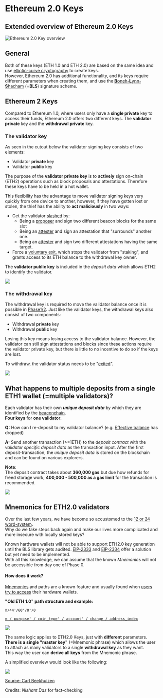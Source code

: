 # Ethereum 2.0 Keys

## Extended overview of Ethereum 2.0 Keys

![Ethereum 2.0 Key overview](.gitbook/assets/image%20%2850%29.png)

## General

Both of these keys \(ETH 1.0 and ETH 2.0\) are based on the same idea and use [elliptic-curve cryptography](https://en.wikipedia.org/wiki/Elliptic-curve_cryptography) to create keys.  
However, Ethereum 2.0 has additional functionality, and its keys require different parameters when creating them, and use the [**B**oneh-**L**ynn-**S**hacham](https://en.wikipedia.org/wiki/Boneh%E2%80%93Lynn%E2%80%93Shacham) \(=**BLS**\) signature scheme.

## Ethereum 2 Keys

Compared to Ethereum 1.0, where users only have a **single private** key to access their funds, Ethereum 2.0 offers two different keys. The **validator** **private** key and the **withdrawal** **private** key.

### The validator key

As seen in the cutout below the validator signing key consists of two elements:

* Validator **private** key
* Validator **public** key

The purpose of the **validator private key** is to **actively** sign on-chain \(ETH2\) operations such as block proposals and attestations. Therefore these keys have to be held in a hot wallet.

This flexibility has the advantage to move validator signing keys very quickly from one device to another, however, if they have gotten lost or stolen, the thief has the ability to **act maliciously** in two ways:

* Get the validator [slashed](https://kb.beaconcha.in/glossary#validator-lifecycle) by:
  * Being a [proposer](https://kb.beaconcha.in/glossary#block-proposer) and sign two different beacon blocks for the same slot
  * Being an [attester](https://kb.beaconcha.in/glossary#attestations) and sign an attestation that "surrounds" another one.
  * Being an [attester](https://kb.beaconcha.in/glossary#attestations) and sign two different attestations having the same target. 
* Force a [voluntary exit](https://kb.beaconcha.in/glossary#validator-lifecycle), which stops the validator from "staking", and grants access to its ETH balance to the withdrawal key owner.

The **validator public key** is included in the _deposit data_ which allows ETH2 to identify the validator.

![](.gitbook/assets/image%20%2846%29.png)

### The withdrawal key

The withdrawal key is required to move the validator balance once it is possible in [Phase1/2](https://notes.ethereum.org/@serenity/handbook). Just like the validator keys, the withdrawal keys also consist of two components:

* Withdrawal **private** key
* Withdrawal **public** key

Losing this key means losing access to the validator balance. However, the validator can still sign attestations and blocks since these actions require the validator private key, but there is little to no incentive to do so if the keys are lost.

To withdraw, the validator status needs to be "[exited](https://kb.beaconcha.in/glossary#validator-lifecycle)".

![](.gitbook/assets/image%20%2858%29.png)

## What happens to **multiple** deposits from a single ETH1 wallet \(=multiple validators\)?

Each validator has their own _**unique deposit data**_ by which they are identified by the [beaconchain](https://kb.beaconcha.in/glossary#beaconchain).   
**Four keys** for **one validator**.  
  
**Q:** How can I re-deposit to my validator balance? \(e.g. [Effective balance](https://kb.beaconcha.in/glossary#current-balance-and-effective-balance) has dropped\)  
  
**A:** Send another transaction \(&gt;=1ETH\) to the _deposit contract_ with the _validator specific deposit data_ as the transaction input. After the first deposit-transaction, the _unique deposit data_ is stored on the blockchain and can be found on various explorers.  
  
**Note:**   
The deposit contract takes about **360,000 gas** but due how refunds for freed storage work, **400,000 - 500,000 as a gas limit** for the transaction is recommended.

![](.gitbook/assets/image%20%2848%29.png)

## Mnemonics for ETH2.0 validators

Over the last few years, we have become so accustomed to the [12 or 24 word-system](https://en.bitcoin.it/wiki/Seed_phrase).  
Why do we take steps back again and make our lives more complicated and more insecure with locally stored keys?

Known hardware wallets will not be able to support ETH2.0 key generation until the BLS library gets audited. [EIP-2333](https://eips.ethereum.org/EIPS/eip-2333) and [EIP-2334](https://eips.ethereum.org/EIPS/eip-2334) offer a solution but yet need to be implemented.  
With all this knowledge, we can assume that the known _Mnemonics_ will not be accessible from day one of Phase 0.

#### How does it work?

[Mnemonics](https://en.bitcoinwiki.org/wiki/Mnemonic_phrase) and paths are a known feature and usually found when [users try to access](https://ethereum.stackexchange.com/questions/19055/what-is-the-difference-between-m-44-60-0-0-and-m-44-60-0) their hardware wallets.

**"Old ETH 1.0" path structure and example:**

 `m/44'/60'/0'/0`

[`m / purpose' / coin_type' / account' / change / address_index`](https://ethereum.stackexchange.com/questions/19055/what-is-the-difference-between-m-44-60-0-0-and-m-44-60-0)

![](.gitbook/assets/image%20%2860%29.png)

  
The same logic applies to ETH2.0 Keys, just with **different** parameters.   
**There is a single "master key"** \(=Mnemonic phrase\) which allows the user to attach as many validators to a single **withdrawal key** as they want.  
This way the user can **derive all keys** from the Mnemonic phrase.  
  
A simplified overview would look like the following:

![](.gitbook/assets/image%20%2845%29.png)

  
[Source: Carl Beekhuizen](https://blog.ethereum.org/2020/05/21/keys/)  
  
Credits: _Nishant Das_ for fact-checking



